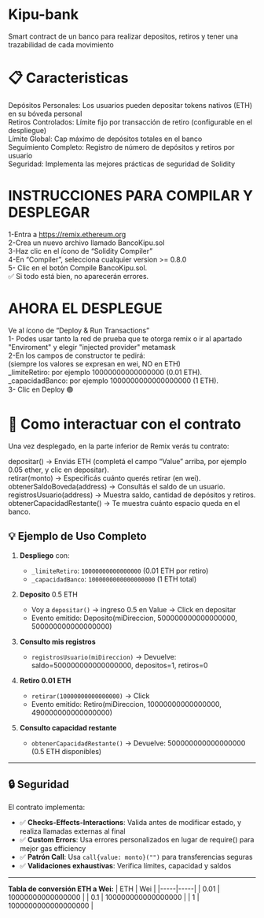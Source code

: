 # Kipu-bank
Smart contract de un banco para realizar depositos, retiros y tener una trazabilidad de cada movimiento
# 📋 Caracteristicas
Depósitos Personales: Los usuarios pueden depositar tokens nativos (ETH) en su bóveda personal     
Retiros Controlados: Límite fijo por transacción de retiro (configurable en el despliegue)    
Límite Global: Cap máximo de depósitos totales en el banco    
Seguimiento Completo: Registro de número de depósitos y retiros por usuario    
Seguridad: Implementa las mejores prácticas de seguridad de Solidity    

# INSTRUCCIONES PARA COMPILAR Y DESPLEGAR
1-Entra a https://remix.ethereum.org    
2-Crea un nuevo archivo llamado BancoKipu.sol    
3-Haz clic en el ícono de “Solidity Compiler”    
4-En “Compiler”, selecciona cualquier version >= 0.8.0    
5- Clic en el botón Compile BancoKipu.sol.    
✅ Si todo está bien, no aparecerán errores.    
# AHORA EL DESPLEGUE
Ve al ícono de “Deploy & Run Transactions”    
1- Podes usar tanto la red de prueba que te otorga remix o ir al apartado "Enviroment" y elegir "injected provider" metamask    
2-En los campos de constructor te pedirá:    
(siempre los valores se expresan en wei, NO en ETH)    
_limiteRetiro: por ejemplo 10000000000000000 (0.01 ETH).     
_capacidadBanco: por ejemplo 1000000000000000000 (1 ETH).    
3- Clic en Deploy 🟢    

# 🧠 Como interactuar con el contrato
Una vez desplegado, en la parte inferior de Remix verás tu contrato:    

depositar() → Enviás ETH (completá el campo “Value” arriba, por ejemplo 0.05 ether, y clic en depositar).    
retirar(monto) → Especificás cuánto querés retirar (en wei).    
obtenerSaldoBoveda(address) → Consultás el saldo de un usuario.    
registrosUsuario(address) → Muestra saldo, cantidad de depósitos y retiros.    
obtenerCapacidadRestante() → Te muestra cuánto espacio queda en el banco.

## 💡 Ejemplo de Uso Completo

1. **Despliego** con:
   - `_limiteRetiro`: `10000000000000000` (0.01 ETH por retiro)
   - `_capacidadBanco`: `1000000000000000000` (1 ETH total)

2. **Deposito** 0.5 ETH
   - Voy a `depositar()` → ingreso 0.5 en Value → Click en depositar
   - Evento emitido: Deposito(miDireccion, 500000000000000000, 500000000000000000)

3. **Consulto mis registros**
   - `registrosUsuario(miDireccion)` → Devuelve: saldo=500000000000000000, depositos=1, retiros=0

4. **Retiro 0.01 ETH**
   - `retirar(10000000000000000)` → Click
   - Evento emitido: Retiro(miDireccion, 10000000000000000, 490000000000000000)

5. **Consulto capacidad restante**
   - `obtenerCapacidadRestante()` → Devuelve: 500000000000000000 (0.5 ETH disponibles)

---

## 🔒 Seguridad

El contrato implementa:
- ✅ **Checks-Effects-Interactions**: Valida antes de modificar estado, y realiza llamadas externas al final
- ✅ **Custom Errors**: Usa errores personalizados en lugar de require() para mejor gas efficiency
- ✅ **Patrón Call**: Usa `call{value: monto}("")` para transferencias seguras
- ✅ **Validaciones exhaustivas**: Verifica límites, capacidad y saldos

---
**Tabla de conversión ETH a Wei:**
| ETH | Wei |
|-----|-----|
| 0.01 | 10000000000000000 |
| 0.1 | 100000000000000000 |
| 1 | 1000000000000000000 |
